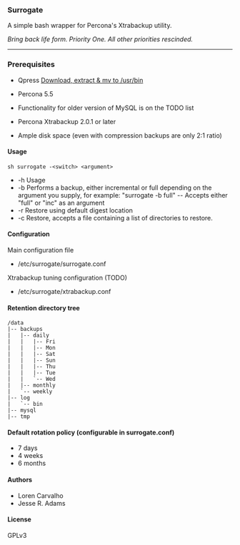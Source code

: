 ### Surrogate

A simple bash wrapper for Percona's Xtrabackup utility.

_Bring back life form. Priority One. All other priorities rescinded._

----

### Prerequisites

- Qpress [Download, extract & mv to /usr/bin](http://www.quicklz.com/qpress-11-linux-x64.tar)

- Percona 5.5
 - Functionality for older version of MySQL is on the TODO list
- Percona Xtrabackup 2.0.1 or later
- Ample disk space (even with compression backups are only 2:1 ratio)

#### Usage

`sh surrogate -<switch> <argument>`

- -h	Usage
- -b	Performs a backup, either incremental or full depending on the argument you supply, for example: "surrogate -b full"
--	Accepts either "full" or "inc" as an argument
- -r  Restore using default digest location
- -c  Restore, accepts a file containing a list of directories to restore.


#### Configuration

Main configuration file
- /etc/surrogate/surrogate.conf

Xtrabackup tuning configuration (TODO)
- /etc/surrogate/xtrabackup.conf

#### Retention directory tree 

    /data
    |-- backups
    |   |-- daily
    |   |   |-- Fri
    |   |   |-- Mon
    |   |   |-- Sat
    |   |   |-- Sun
    |   |   |-- Thu
    |   |   |-- Tue
    |   |   `-- Wed
    |   |-- monthly
    |   `-- weekly
    |-- log
    |   `-- bin
    |-- mysql
    |-- tmp

#### Default rotation policy (configurable in surrogate.conf)

- 7 days
- 4 weeks
- 6 months

#### Authors

- Loren Carvalho
- Jesse R. Adams

#### License
GPLv3
